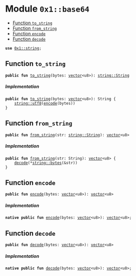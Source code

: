 
<a id="0x1_base64"></a>

# Module `0x1::base64`



-  [Function `to_string`](#0x1_base64_to_string)
-  [Function `from_string`](#0x1_base64_from_string)
-  [Function `encode`](#0x1_base64_encode)
-  [Function `decode`](#0x1_base64_decode)


<pre><code><b>use</b> <a href="../../move_nursery/../move_stdlib/doc/string.md#0x1_string">0x1::string</a>;
</code></pre>



<a id="0x1_base64_to_string"></a>

## Function `to_string`



<pre><code><b>public</b> <b>fun</b> <a href="base64.md#0x1_base64_to_string">to_string</a>(bytes: <a href="../../move_nursery/../move_stdlib/doc/vector.md#0x1_vector">vector</a>&lt;u8&gt;): <a href="../../move_nursery/../move_stdlib/doc/string.md#0x1_string_String">string::String</a>
</code></pre>



##### Implementation


<pre><code><b>public</b> <b>fun</b> <a href="base64.md#0x1_base64_to_string">to_string</a>(bytes: <a href="../../move_nursery/../move_stdlib/doc/vector.md#0x1_vector">vector</a>&lt;u8&gt;): String {
    <a href="../../move_nursery/../move_stdlib/doc/string.md#0x1_string_utf8">string::utf8</a>(<a href="base64.md#0x1_base64_encode">encode</a>(bytes))
}
</code></pre>



<a id="0x1_base64_from_string"></a>

## Function `from_string`



<pre><code><b>public</b> <b>fun</b> <a href="base64.md#0x1_base64_from_string">from_string</a>(str: <a href="../../move_nursery/../move_stdlib/doc/string.md#0x1_string_String">string::String</a>): <a href="../../move_nursery/../move_stdlib/doc/vector.md#0x1_vector">vector</a>&lt;u8&gt;
</code></pre>



##### Implementation


<pre><code><b>public</b> <b>fun</b> <a href="base64.md#0x1_base64_from_string">from_string</a>(str: String): <a href="../../move_nursery/../move_stdlib/doc/vector.md#0x1_vector">vector</a>&lt;u8&gt; {
    <a href="base64.md#0x1_base64_decode">decode</a>(*<a href="../../move_nursery/../move_stdlib/doc/string.md#0x1_string_bytes">string::bytes</a>(&str))
}
</code></pre>



<a id="0x1_base64_encode"></a>

## Function `encode`



<pre><code><b>public</b> <b>fun</b> <a href="base64.md#0x1_base64_encode">encode</a>(bytes: <a href="../../move_nursery/../move_stdlib/doc/vector.md#0x1_vector">vector</a>&lt;u8&gt;): <a href="../../move_nursery/../move_stdlib/doc/vector.md#0x1_vector">vector</a>&lt;u8&gt;
</code></pre>



##### Implementation


<pre><code><b>native</b> <b>public</b> <b>fun</b> <a href="base64.md#0x1_base64_encode">encode</a>(bytes: <a href="../../move_nursery/../move_stdlib/doc/vector.md#0x1_vector">vector</a>&lt;u8&gt;): <a href="../../move_nursery/../move_stdlib/doc/vector.md#0x1_vector">vector</a>&lt;u8&gt;;
</code></pre>



<a id="0x1_base64_decode"></a>

## Function `decode`



<pre><code><b>public</b> <b>fun</b> <a href="base64.md#0x1_base64_decode">decode</a>(bytes: <a href="../../move_nursery/../move_stdlib/doc/vector.md#0x1_vector">vector</a>&lt;u8&gt;): <a href="../../move_nursery/../move_stdlib/doc/vector.md#0x1_vector">vector</a>&lt;u8&gt;
</code></pre>



##### Implementation


<pre><code><b>native</b> <b>public</b> <b>fun</b> <a href="base64.md#0x1_base64_decode">decode</a>(bytes: <a href="../../move_nursery/../move_stdlib/doc/vector.md#0x1_vector">vector</a>&lt;u8&gt;): <a href="../../move_nursery/../move_stdlib/doc/vector.md#0x1_vector">vector</a>&lt;u8&gt;;
</code></pre>

